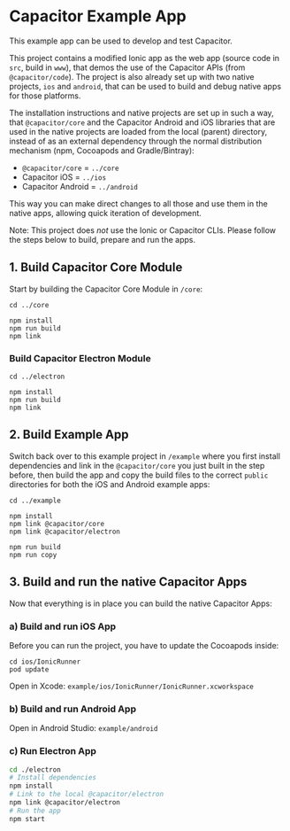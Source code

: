 # Capacitor Example App

This example app can be used to develop and test Capacitor.

This project contains a modified Ionic app as the web app (source code in `src`, build in `www`), that demos the use of the Capacitor APIs (from `@capacitor/code`). The project is also already set up with two native projects, `ios` and `android`, that can be used to build and debug native apps for those platforms.

The installation instructions and native projects are set up in such a way, that `@capacitor/core` and the Capacitor Android and iOS libraries that are used in the native projects are loaded from the local (parent) directory, instead of as an external dependency through the normal distribution mechanism (npm, Cocoapods and Gradle/Bintray):

* `@capacitor/core` = `../core`
* Capacitor iOS = `../ios`
* Capacitor Android = `../android`

This way you can make direct changes to all those and use them in the native apps, allowing quick iteration of development.

Note: This project does _not_ use the Ionic or Capacitor CLIs. Please follow the steps below to build, prepare and run the apps.

## 1. Build Capacitor Core Module

Start by building the Capacitor Core Module in `/core`:

```
cd ../core

npm install
npm run build
npm link
```

### Build Capacitor Electron Module

```
cd ../electron

npm install
npm run build
npm link
```

## 2. Build Example App

Switch back over to this example project in `/example` where you first install dependencies and link in the `@capacitor/core` you just built in the step before, then build the app and copy the build files to the correct `public` directories for both the iOS and Android example apps:

```
cd ../example

npm install
npm link @capacitor/core
npm link @capacitor/electron

npm run build
npm run copy
```

## 3. Build and run the native Capacitor Apps

Now that everything is in place you can build the native Capacitor Apps:

### a) Build and run iOS App

Before you can run the project, you have to update the Cocoapods inside:

```
cd ios/IonicRunner
pod update
```

Open in Xcode: `example/ios/IonicRunner/IonicRunner.xcworkspace`

### b) Build and run Android App

Open in Android Studio: `example/android`

### c) Run Electron App

```bash
cd ./electron
# Install dependencies
npm install
# Link to the local @capacitor/electron
npm link @capacitor/electron
# Run the app
npm start
```


